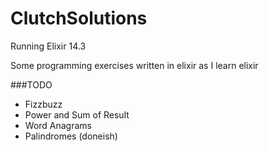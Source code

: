 ClutchSolutions
===============

Running Elixir 14.3

Some programming exercises written in elixir as I learn elixir

###TODO

* Fizzbuzz 
* Power and Sum of Result
* Word Anagrams
* Palindromes (doneish)
